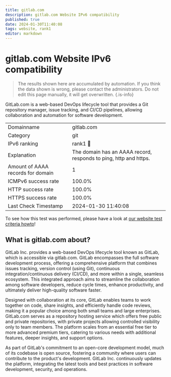```yaml
---
title: gitlab.com
description: gitlab.com Website IPv6 compatibility
published: true
date: 2024-01-30T11:40:08
tags: website, rank1
editor: markdown
---
```


# gitlab.com Website IPv6 compatibility

> The results shown here are accumulated by automation. If you think the data shown is wrong, please contact the administrators. 
> Do not edit this page manually, it will get overwritten.
{.is-info}

GitLab.com is a web-based DevOps lifecycle tool that provides a Git repository manager, issue tracking, and CI/CD pipelines, allowing collaboration and automation for software development.


|   |   |
| - | - |
| Domainname | gitlab.com
| Category | git |
| IPv6 ranking | rank1 :1st_place_medal: |
| Explanation | The domain has an AAAA record, responds to ping, http and https. |
| Amount of AAAA records for domain | 1 |
| ICMPv6 success rate | 100.0%|
| HTTP success rate | 100.0% |
| HTTPS success rate | 100.0% |
| Last Check Timestamp | 2024-01-30 11:40:08 |

To see how this test was performed, please have a look at [our website test criteria howto](/howto/testcriteria/website)!


## What is gitlab.com about?
GitLab Inc. provides a web-based DevOps lifecycle tool known as GitLab, which is accessible via gitlab.com. GitLab encompasses the full software development process, offering a comprehensive platform that combines issues tracking, version control (using Git), continuous integration/continuous delivery (CI/CD), and more within a single, seamless ecosystem. This integrated approach aims to streamline the collaboration among software developers, reduce cycle times, enhance productivity, and ultimately deliver high-quality software faster.

Designed with collaboration at its core, GitLab enables teams to work together on code, share insights, and efficiently handle code reviews, making it a popular choice among both small teams and large enterprises. GitLab.com serves as a repository hosting service which offers free public and private repositories, with private projects allowing controlled visibility only to team members. The platform scales from an essential free tier to more advanced premium tiers, catering to various needs with additional features, deeper insights, and support options.

As part of GitLab's commitment to an open-core development model, much of its codebase is open source, fostering a community where users can contribute to the product's development. GitLab Inc. continuously updates the platform, integrating the latest tools and best practices in software development, security, and operations.
